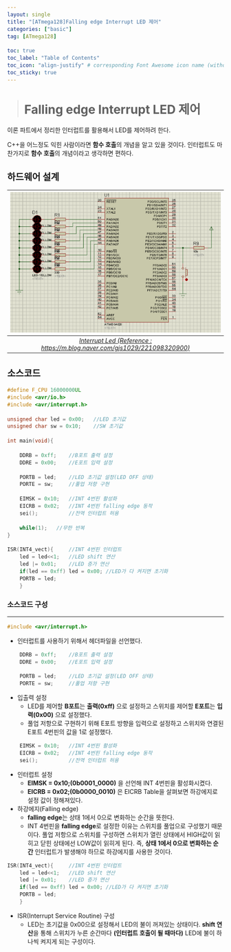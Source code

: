 ```yaml
---
layout: single
title: "[ATmega128]Falling edge Interrupt LED 제어"
categories: ["basic"]
tag: [ATmega128]

toc: true
toc_label: "Table of Contents"
toc_icon: "align-justify" # corresponding Font Awesome icon name (without fa prefix)
toc_sticky: true
---
```


># Falling edge Interrupt LED 제어

이론 파트에서 정리한 인터럽트를 활용해서 LED를 제어하려 한다.    


C++을 어느정도 익힌 사람이라면 **함수 호출**의 개념을 알고 있을 것이다. 인터럽트도 마찬가지로 **함수 호출**의 개념이라고 생각하면 편하다.

## 하드웨어 설계

|![blog](https://github.com/JiJinWoo/JiJinWoo.github.io/blob/master/assets/images/avrblog/InterruptLed.PNG?raw=true)|
|:---:|
|*[Interrupt Led (Reference : https://m.blog.naver.com/gjs1029/221098320900)](https://m.blog.naver.com/gjs1029/221098320900)*|

## 소스코드

```cpp
#define F_CPU 16000000UL
#include <avr/io.h>
#include <avr/interrupt.h>

unsigned char led = 0x00;	//LED 초기값
unsigned char sw = 0x10;	//SW 초기값

int main(void){
	
	DDRB = 0xff;	//B포트 출력 설정
	DDRE = 0x00;	//E포트 입력 설정
	
	PORTB = led;	//LED 초기값 설정(LED OFF 상태)
	PORTE = sw;		//풀업 저항 구현
		
	EIMSK = 0x10;	//INT 4번핀 활성화
	EICRB = 0x02;	//INT 4번핀 falling edge 동작
	sei();			//전역 인터럽트 허용
		
	while(1);	//무한 반복
}

ISR(INT4_vect){		//INT 4번핀 인터럽트
	led = led<<1;	//LED shift 연산
	led |= 0x01;	//LED 증가 연산
	if(led == 0xff) led = 0x00;	//LED가 다 켜지면 초기화
	PORTB = led;	
	}
```


### 소스코드 구성
---

```cpp
#include <avr/interrupt.h>
```
* 인터럽트를 사용하기 위해서 헤더파일을 선언했다.

```cpp 
	DDRB = 0xff;	//B포트 출력 설정
	DDRE = 0x00;	//E포트 입력 설정
	
	PORTB = led;	//LED 초기값 설정(LED OFF 상태)
	PORTE = sw;		//풀업 저항 구현
```
* 입출력 설정
	* LED를 제어할 **B포트**는 **출력(0xff)** 으로 설정하고 스위치를 제어할 **E포트**는 **입력(0x00)** 으로 설정했다.
	* 풀업 저항으로 구현하기 위해 E포트 방향을 입력으로 설정하고 스위치와 연결된 E포트 4번핀의 값을 1로 설정했다.

```cpp 
	EIMSK = 0x10;	//INT 4번핀 활성화
	EICRB = 0x02;	//INT 4번핀 falling edge 동작
	sei();			//전역 인터럽트 허용
```
* 인터럽트 설정
	* **EIMSK = 0x10;(0b0001_0000)** 을 선언해 INT 4번핀을 활성화시켰다.
	* **EICRB = 0x02;(0b0000_0010)** 은 EICRB Table을 살펴보면 하강에지로 설정 값이 정해져있다.
* 하강에지(Falling edge)
	* **falling edge**는 상태 1에서 0으로 변화하는 순간을 뜻한다.
	* INT 4번핀을 **falling edge**로 설정한 이유는 스위치를 풀업으로 구성했기 때문이다. 풀업 저항으로 스위치를 구성하면 스위치가 열린 상태에서 HIGH값이 읽히고 닫힌 상태에선 LOW값이 읽히게 된다. 즉, **상태 1에서 0으로 변화하는 순간** 인터럽트가 발생해야 하므로 하강에지를 사용한 것이다.

```cpp
ISR(INT4_vect){		//INT 4번핀 인터럽트
	led = led<<1;	//LED shift 연산
	led |= 0x01;	//LED 증가 연산
	if(led == 0xff) led = 0x00;	//LED가 다 켜지면 초기화
	PORTB = led;	
	}
```
* ISR(Interrupt Service Routine) 구성
	* LED는 초기값을 0x00으로 설정해서 LED의 불이 꺼져있는 상태이다. **shift 연산**을 통해 스위치가 누른 순간마다 **(인터럽트 호출이 될 때마다)** LED에 불이 하나씩 켜지게 되는 구성이다.